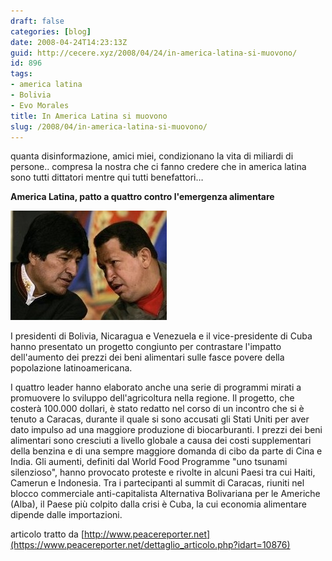 ```yaml
---
draft: false
categories: [blog]
date: 2008-04-24T14:23:13Z
guid: http://cecere.xyz/2008/04/24/in-america-latina-si-muovono/
id: 896
tags:
- america latina
- Bolivia
- Evo Morales
title: In America Latina si muovono
slug: /2008/04/in-america-latina-si-muovono/
---
```


quanta disinformazione, amici miei, condizionano la vita di miliardi di persone.. compresa la nostra che ci fanno credere che in america latina sono tutti dittatori mentre qui tutti benefattori…

**America Latina, patto a quattro contro l'emergenza alimentare**

![chavez morale](../../../assets/img/post/2008/chavez_morales.jpg)

I presidenti di Bolivia, Nicaragua e Venezuela e il vice-presidente di Cuba hanno presentato un progetto congiunto per contrastare l'impatto dell'aumento dei prezzi dei beni alimentari sulle fasce povere della popolazione latinoamericana.

I quattro leader hanno elaborato anche una serie di programmi mirati a promuovere lo sviluppo dell'agricoltura nella regione. Il progetto, che costerà 100.000 dollari, è stato redatto nel corso di un incontro che si è tenuto a Caracas, durante il quale si sono accusati gli Stati Uniti per aver dato impulso ad una maggiore produzione di biocarburanti. I prezzi dei beni alimentari sono cresciuti a livello globale a causa dei costi supplementari della benzina e di una sempre maggiore domanda di cibo da parte di Cina e India. Gli aumenti, definiti dal World Food Programme "uno tsunami silenzioso", hanno provocato proteste e rivolte in alcuni Paesi tra cui Haiti, Camerun e Indonesia. Tra i partecipanti al summit di Caracas, riuniti nel blocco commerciale anti-capitalista Alternativa Bolivariana per le Americhe (Alba), il Paese più colpito dalla crisi è Cuba, la cui economia alimentare dipende dalle importazioni.

articolo tratto da [http://www.peacereporter.net](https://www.peacereporter.net/dettaglio_articolo.php?idart=10876)